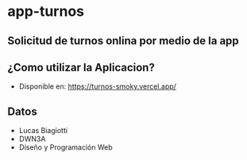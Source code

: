 # app-turnos
## Solicitud de turnos onlina por medio de la app

## ¿Como utilizar la Aplicacion?
* Disponible en: https://turnos-smoky.vercel.app/

## Datos 
* Lucas Biagiotti
* DWN3A
* Diseño y Programación Web
